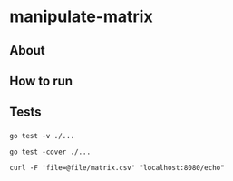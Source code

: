 # manipulate-matrix

## About

## How to run

## Tests

###

```
go test -v ./...
```

```
go test -cover ./...
```

```
curl -F 'file=@file/matrix.csv' "localhost:8080/echo"
```

